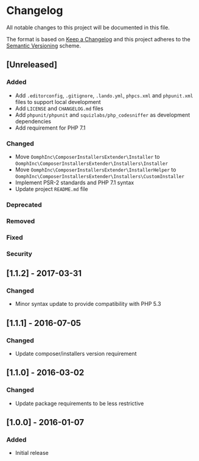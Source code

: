 # Changelog
All notable changes to this project will be documented in this file.

The format is based on [Keep a Changelog][] and this project adheres to the
[Semantic Versioning][] scheme.

[Keep a Changelog]: http://keepachangelog.com
[Semantic Versioning]: https://semver.org

## [Unreleased]
### Added
- Add `.editorconfig`, `.gitignore`, `.lando.yml`, `phpcs.xml` and `phpunit.xml`
  files to support local development
- Add `LICENSE` and `CHANGELOG.md` files
- Add `phpunit/phpunit` and `squizlabs/php_codesniffer` as development
  dependencies
- Add requirement for PHP 7.1

### Changed
- Move `OomphInc\ComposerInstallersExtender\Installer` to
  `OomphInc\ComposerInstallersExtender\Installers\Installer`
- Move `OomphInc\ComposerInstallersExtender\InstallerHelper` to
  `OomphInc\ComposerInstallersExtender\Installers\CustomInstaller`
- Implement PSR-2 standards and PHP 7.1 syntax
- Update project `README.md` file

### Deprecated

### Removed

### Fixed

### Security

## [1.1.2] - 2017-03-31
### Changed
- Minor syntax update to provide compatibility with PHP 5.3

## [1.1.1] - 2016-07-05
### Changed
- Update composer/installers version requirement

## [1.1.0] - 2016-03-02
### Changed
- Update package requirements to be less restrictive

## [1.0.0] - 2016-01-07
### Added
- Initial release
